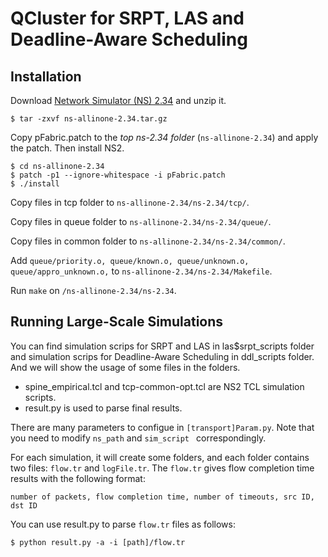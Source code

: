 # QCluster for SRPT, LAS and Deadline-Aware Scheduling
## Installation
Download [Network Simulator (NS) 2.34](https://sourceforge.net/projects/nsnam/files/allinone/ns-allinone-2.34/) and unzip it.
```
$ tar -zxvf ns-allinone-2.34.tar.gz
```

Copy pFabric.patch to the *top ns-2.34 folder* (```ns-allinone-2.34```) and apply the patch. Then install NS2.
```
$ cd ns-allinone-2.34
$ patch -p1 --ignore-whitespace -i pFabric.patch
$ ./install
```
Copy files in tcp folder to ```ns-allinone-2.34/ns-2.34/tcp/```.

Copy files in queue folder to ```ns-allinone-2.34/ns-2.34/queue/```.

Copy files in common folder to ```ns-allinone-2.34/ns-2.34/common/```.

Add ```queue/priority.o, queue/known.o, queue/unknown.o, queue/appro_unknown.o,``` to ```ns-allinone-2.34/ns-2.34/Makefile```.
 
Run ```make``` on ```/ns-allinone-2.34/ns-2.34```.

## Running Large-Scale Simulations
You can find simulation scrips for SRPT and LAS in las$srpt_scripts folder and simulation scrips for Deadline-Aware Scheduling in ddl_scripts folder. And we will show the usage of some files in the folders.

- spine_empirical.tcl and tcp-common-opt.tcl are NS2 TCL simulation scripts.  
- result.py is used to parse final results.  

There are many parameters to configue in `[transport]Param.py`. Note that you need to modify ```ns_path``` and ```sim_script ``` correspondingly. 

For each simulation, it will create some folders, and each folder contains two files: ```flow.tr``` and ```logFile.tr```. The ```flow.tr``` gives flow completion time results with the following format:
```
number of packets, flow completion time, number of timeouts, src ID, dst ID
```

You can use result.py to parse ```flow.tr``` files as follows:
```
$ python result.py -a -i [path]/flow.tr
```
